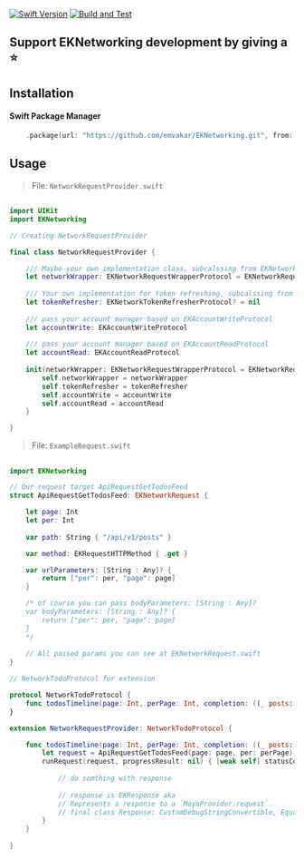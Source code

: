 [![Swift Version](https://img.shields.io/badge/Swift-5.5-green.svg)](https://swift.org)  [![Build and Test](https://github.com/emvakar/EKNetworking/actions/workflows/build_test.yml/badge.svg?branch=master)](https://github.com/emvakar/EKNetworking/actions/workflows/build_test.yml)

## Support EKNetworking development by giving a ⭐️

## Installation

#### Swift Package Manager

```swift
    .package(url: "https://github.com/emvakar/EKNetworking.git", from: "1.2.1")
```

## Usage

> File: `NetworkRequestProvider.swift`

##

```swift
import UIKit
import EKNetworking

// Creating NetworkRequestProvider

final class NetworkRequestProvider {

    /// Maybe your own implementation class, subcalssing from EKNetworkRequestWrapperProtocol or use default impl EKNetworkRequestWrapper()
    let networkWrapper: EKNetworkRequestWrapperProtocol = EKNetworkRequestWrapper()
    
    /// Your own implementation for token refreshing, subcalssing from EKNetworkTokenRefresherProtocol
    let tokenRefresher: EKNetworkTokenRefresherProtocol? = nil
    
    /// pass your account manager based on EKAccountWriteProtocol
    let accountWrite: EKAccountWriteProtocol
    
    /// pass your account manager based on EKAccountReadProtocol
    let accountRead: EKAccountReadProtocol
    
    init(networkWrapper: EKNetworkRequestWrapperProtocol = EKNetworkRequestWrapper(logging: logger), tokenRefresher: NetworkTokenRefresherProtocol? = nil, accountWrite: AccountWriteProtocol, accountRead: AccountReadProtocol) {
        self.networkWrapper = networkWrapper
        self.tokenRefresher = tokenRefresher
        self.accountWrite = accountWrite
        self.accountRead = accountRead
    }

}

```



> File: `ExampleRequest.swift`

##

```swift
import EKNetworking

// Our request target ApiRequestGetTodosFeed
struct ApiRequestGetTodosFeed: EKNetworkRequest {

    let page: Int
    let per: Int
    
    var path: String { "/api/v1/posts" }

    var method: EKRequestHTTPMethod { .get }

    var urlParameters: [String : Any]? {
        return ["per": per, "page": page]
    }

    /* of course you can pass bodyParameters: [String : Any]?
    var bodyParameters: [String : Any]? {
        return ["per": per, "page": page]
    }
    */
    
    // All passed params you can see at EKNetworkRequest.swift
}

// NetworkTodoProtocol for extension

protocol NetworkTodoProtocol {
    func todosTimeline(page: Int, perPage: Int, completion: ((_ posts: [TodoModel]?, _ error: EKNetworkError?) -> Void)?)
}

extension NetworkRequestProvider: NetworkTodoProtocol {

    func todosTimeline(page: Int, perPage: Int, completion: ((_ posts: [TodoModel]?, _ error: EKNetworkError?) -> Void)?) {
        let request = ApiRequestGetTodosFeed(page: page, per: perPage)
        runRequest(request, progressResult: nil) { [weak self] statusCode, response, error in
        
            // do somthing with response
        
            // response is EKResponse aka 
            // Represents a response to a `MoyaProvider.request`.
            // final class Response: CustomDebugStringConvertible, Equatable
        }
    }
    
}
```












